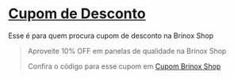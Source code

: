 # [Cupom de Desconto](https://github.com/CupomDeDesconto/Promocoes/blob/main/README.md)
Esse é para quem procura cupom de desconto na Brinox Shop
<blockquote cite="https://asasdodesconto.com/desconto/aproveite-10-off-em-panelas-de-qualidade-na-brinox-shop-2152833"><p>Aproveite 10% OFF em panelas de qualidade na Brinox Shop</p><footer>Confira o código para esse cupom em <a href="https://asasdodesconto.com/desconto/aproveite-10-off-em-panelas-de-qualidade-na-brinox-shop-2152833">Cupom Brinox Shop</a></footer></blockquote>